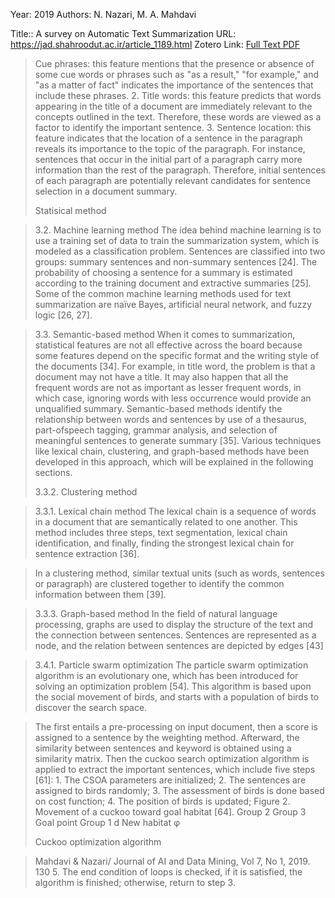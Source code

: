 Year: 2019
Authors: N. Nazari, M. A. Mahdavi


Title:: A survey on Automatic Text Summarization
URL: https://jad.shahroodut.ac.ir/article_1189.html
Zotero Link: [Full Text PDF](zotero://select/library/items/87W2UNS9)




> Cue phrases: this feature mentions that the presence or absence of some cue words or phrases such as "as a result," "for example," and "as a matter of fact" indicates the importance of the sentences that include these phrases. 2. Title words: this feature predicts that words appearing in the title of a document are immediately relevant to the concepts outlined in the text. Therefore, these words are viewed as a factor to identify the important sentence. 3. Sentence location: this feature indicates that the location of a sentence in the paragraph reveals its importance to the topic of the paragraph. For instance, sentences that occur in the initial part of a paragraph carry more information than the rest of the paragraph. Therefore, initial sentences of each paragraph are potentially relevant candidates for sentence selection in a document summary.
> 
> 
> Statisical method



> 3.2. Machine learning method The idea behind machine learning is to use a training set of data to train the summarization system, which is modeled as a classification problem. Sentences are classified into two groups: summary sentences and non-summary sentences [24]. The probability of choosing a sentence for a summary is estimated according to the training document and extractive summaries [25]. Some of the common machine learning methods used for text summarization are naïve Bayes, artificial neural network, and fuzzy logic [26, 27].
> 
> 


> 3.3. Semantic-based method When it comes to summarization, statistical features are not all effective across the board because some features depend on the specific format and the writing style of the documents [34]. For example, in title word, the problem is that a document may not have a title. It may also happen that all the frequent words are not as important as lesser frequent words, in which case, ignoring words with less occurrence would provide an unqualified summary. Semantic-based methods identify the relationship between words and sentences by use of a thesaurus, part-ofspeech tagging, grammar analysis, and selection of meaningful sentences to generate summary [35]. Various techniques like lexical chain, clustering, and graph-based methods have been developed in this approach, which will be explained in the following sections.
> 
> 
> 3.3.2. Clustering method



> 3.3.1. Lexical chain method The lexical chain is a sequence of words in a document that are semantically related to one another. This method includes three steps, text segmentation, lexical chain identification, and finally, finding the strongest lexical chain for sentence extraction [36].
> 
> 


> In a clustering method, similar textual units (such as words, sentences or paragraph) are clustered together to identify the common information between them [39].
> 
> 


> 3.3.3. Graph-based method In the field of natural language processing, graphs are used to display the structure of the text and the connection between sentences. Sentences are represented as a node, and the relation between sentences are depicted by edges [43]
> 
> 


> 3.4.1. Particle swarm optimization The particle swarm optimization algorithm is an evolutionary one, which has been introduced for solving an optimization problem [54]. This algorithm is based upon the social movement of birds, and starts with a population of birds to discover the search space.
> 
> 


> The first entails a pre-processing on input document, then a score is assigned to a sentence by the weighting method. Afterward, the similarity between sentences and keyword is obtained using a similarity matrix. Then the cuckoo search optimization algorithm is applied to extract the important sentences, which include five steps [61]: 1. The CSOA parameters are initialized; 2. The sentences are assigned to birds randomly; 3. The assessment of birds is done based on cost function; 4. The position of birds is updated; Figure 2. Movement of a cuckoo toward goal habitat [64]. Group 2 Group 3 Goal point Group 1 d New habitat φ
> 
> 
> Cuckoo optimization algorithm



> Mahdavi & Nazari/ Journal of AI and Data Mining, Vol 7, No 1, 2019. 130 5. The end condition of loops is checked, if it is satisfied, the algorithm is finished; otherwise, return to step 3.
> 
> 


> 

